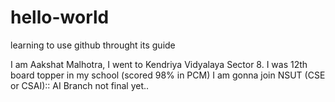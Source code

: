 # hello-world
learning to use github throught its guide

I am Aakshat Malhotra, I went to Kendriya Vidyalaya Sector 8.
I was 12th board topper in my school (scored 98% in PCM)
I am gonna join NSUT (CSE or CSAI):: AI Branch not final yet..


